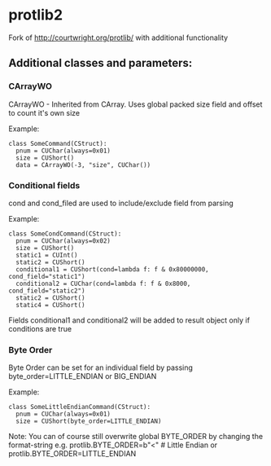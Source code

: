 # protlib2
Fork of http://courtwright.org/protlib/ with additional functionality

## Additional classes and parameters:

### CArrayWO
CArrayWO - Inherited from CArray. Uses global packed size field and offset to count it's own size

Example:

```
class SomeCommand(CStruct):
  pnum = CUChar(always=0x01)
  size = CUShort()
  data = CArrayWO(-3, "size", CUChar()) 
```

### Conditional fields
  
cond and cond_filed are used to include/exclude field from parsing 
  
Example:

```  
class SomeCondCommand(CStruct):
  pnum = CUChar(always=0x02)
  size = CUShort()
  static1 = CUInt()
  static2 = CUShort()
  conditional1 = CUShort(cond=lambda f: f & 0x80000000, cond_field="static1")
  conditional2 = CUChar(cond=lambda f: f & 0x8000, cond_field="static2")
  static2 = CUShort()
  static4 = CUShort()
```

Fields conditional1 and conditional2 will be added to result object only if conditions are true


### Byte Order
Byte Order can be set for an individual field by passing byte_order=LITTLE_ENDIAN or BIG_ENDIAN

Example:

```
class SomeLittleEndianCommand(CStruct):
  pnum = CUChar(always=0x01)
  size = CUShort(byte_order=LITTLE_ENDIAN)
```

Note: You can of course still overwrite global BYTE_ORDER by changing the format-string
    e.g. protlib.BYTE_ORDER=b"<" # Little Endian
            or
         protlib.BYTE_ORDER=LITTLE_ENDIAN